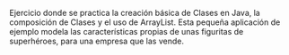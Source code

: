 Ejercicio donde se practica la creación básica de Clases en Java, la composición de Clases y el uso de ArrayList. Esta pequeña aplicación de ejemplo modela las características propias de unas figuritas de superhéroes, para una empresa que las vende.
